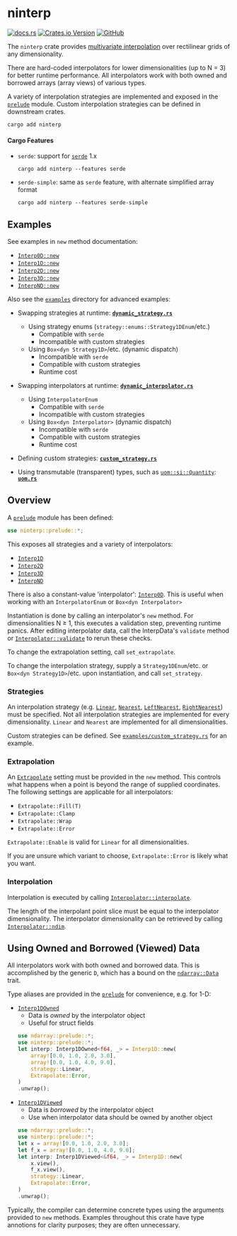# ninterp

[![docs.rs](https://img.shields.io/docsrs/ninterp)](https://docs.rs/ninterp/latest/ninterp) [![Crates.io Version](https://img.shields.io/crates/v/ninterp)](https://crates.io/crates/ninterp) [![GitHub](https://img.shields.io/badge/github-NREL/ninterp-blue)](https://github.com/NREL/ninterp/)

The `ninterp` crate provides [multivariate interpolation](https://en.wikipedia.org/wiki/Multivariate_interpolation#Regular_grid) over rectilinear grids of any dimensionality.

There are hard-coded interpolators for lower dimensionalities (up to N = 3) for better runtime performance.
All interpolators work with both owned and borrowed arrays (array views) of various types.

A variety of interpolation strategies are implemented and exposed in the [`prelude`](https://docs.rs/ninterp/latest/ninterp/prelude/index.html) module.
Custom interpolation strategies can be defined in downstream crates.

```
cargo add ninterp
```

#### Cargo Features
- `serde`: support for [`serde`](https://crates.io/crates/serde) 1.x
  ```
  cargo add ninterp --features serde
  ```
- `serde-simple`: same as `serde` feature, with alternate simplified array format
  ```
  cargo add ninterp --features serde-simple
  ```

## Examples
See examples in `new` method documentation:
- [`Interp0D::new`](https://docs.rs/ninterp/latest/ninterp/interpolator/struct.Interp0D.html#method.new)
- [`Interp1D::new`](https://docs.rs/ninterp/latest/ninterp/interpolator/struct.Interp1D.html#method.new)
- [`Interp2D::new`](https://docs.rs/ninterp/latest/ninterp/interpolator/struct.Interp2D.html#method.new)
- [`Interp3D::new`](https://docs.rs/ninterp/latest/ninterp/interpolator/struct.Interp3D.html#method.new)
- [`InterpND::new`](https://docs.rs/ninterp/latest/ninterp/interpolator/struct.InterpND.html#method.new)

Also see the [`examples`](examples) directory for advanced examples:
- Swapping strategies at runtime: **[`dynamic_strategy.rs`](examples/dynamic_strategy.rs)**
  - Using strategy enums (`strategy::enums::Strategy1DEnum`/etc.)
    - Compatible with `serde`
    - Incompatible with custom strategies
  - Using `Box<dyn Strategy1D>`/etc. (dynamic dispatch)
    - Incompatible with `serde`
    - Compatible with custom strategies
    - Runtime cost

- Swapping interpolators at runtime: **[`dynamic_interpolator.rs`](examples/dynamic_interpolator.rs)**
  - Using `InterpolatorEnum`
    - Compatible with `serde`
    - Incompatible with custom strategies
  - Using `Box<dyn Interpolator>` (dynamic dispatch)
    - Incompatible with `serde`
    - Compatible with custom strategies
    - Runtime cost

- Defining custom strategies: **[`custom_strategy.rs`](examples/custom_strategy.rs)**

- Using transmutable (transparent) types, such as [`uom::si::Quantity`](https://docs.rs/uom/0.36.0/uom/si/struct.Quantity.html):
  **[`uom.rs`](examples/uom.rs)**

## Overview
A [`prelude`](https://docs.rs/ninterp/latest/ninterp/prelude/index.html) module has been defined: 
```rust
use ninterp::prelude::*;
```

This exposes all strategies and a variety of interpolators:
- [`Interp1D`](https://docs.rs/ninterp/latest/ninterp/interpolator/struct.Interp1D.html)
- [`Interp2D`](https://docs.rs/ninterp/latest/ninterp/interpolator/struct.Interp2D.html)
- [`Interp3D`](https://docs.rs/ninterp/latest/ninterp/interpolator/struct.Interp3D.html)
- [`InterpND`](https://docs.rs/ninterp/latest/ninterp/interpolator/struct.InterpND.html)

There is also a constant-value 'interpolator':
[`Interp0D`](https://docs.rs/ninterp/latest/ninterp/interpolator/struct.Interp0D.html).
This is useful when working with an `InterpolatorEnum` or `Box<dyn Interpolator>`

Instantiation is done by calling an interpolator's `new` method.
For dimensionalities N ≥ 1, this executes a validation step, preventing runtime panics.
After editing interpolator data,
call the InterpData's `validate` method
or [`Interpolator::validate`](https://docs.rs/ninterp/latest/ninterp/interpolator/trait.Interpolator.html#tymethod.validate)
to rerun these checks.

To change the extrapolation setting, call `set_extrapolate`.

To change the interpolation strategy,
supply a `Strategy1DEnum`/etc. or `Box<dyn Strategy1D>`/etc. upon instantiation,
and call `set_strategy`.

### Strategies
An interpolation strategy (e.g.
[`Linear`](https://docs.rs/ninterp/latest/ninterp/strategy/struct.Linear.html),
[`Nearest`](https://docs.rs/ninterp/latest/ninterp/strategy/struct.Nearest.html),
[`LeftNearest`](https://docs.rs/ninterp/latest/ninterp/strategy/struct.LeftNearest.html),
[`RightNearest`](https://docs.rs/ninterp/latest/ninterp/strategy/struct.RightNearest.html))
must be specified.
Not all interpolation strategies are implemented for every dimensionality.
`Linear` and `Nearest` are implemented for all dimensionalities.

Custom strategies can be defined. See
[`examples/custom_strategy.rs`](examples/custom_strategy.rs)
for an example.

### Extrapolation
An [`Extrapolate`](https://docs.rs/ninterp/latest/ninterp/interpolator/enum.Extrapolate.html)
setting must be provided in the `new` method.
This controls what happens when a point is beyond the range of supplied coordinates.
The following settings are applicable for all interpolators:
- `Extrapolate::Fill(T)`
- `Extrapolate::Clamp`
- `Extrapolate::Wrap`
- `Extrapolate::Error`

`Extrapolate::Enable` is valid for `Linear` for all dimensionalities.

If you are unsure which variant to choose, `Extrapolate::Error` is likely what you want.

### Interpolation
Interpolation is executed by calling [`Interpolator::interpolate`](https://docs.rs/ninterp/latest/ninterp/interpolator/trait.Interpolator.html#tymethod.interpolate).

The length of the interpolant point slice must be equal to the interpolator dimensionality.
The interpolator dimensionality can be retrieved by calling [`Interpolator::ndim`](https://docs.rs/ninterp/latest/ninterp/interpolator/trait.Interpolator.html#tymethod.ndim).

## Using Owned and Borrowed (Viewed) Data
All interpolators work with both owned and borrowed data.
This is accomplished by the generic `D`, which has a bound on the
[`ndarray::Data`](https://docs.rs/ndarray/latest/ndarray/trait.Data.html)
trait.

Type aliases are provided in the
[`prelude`](https://docs.rs/ninterp/latest/ninterp/prelude/index.html)
for convenience, e.g. for 1-D:
- [`Interp1DOwned`](https://docs.rs/ninterp/latest/ninterp/interpolator/type.Interp1DOwned.html)
  - Data is *owned* by the interpolator object
  - Useful for struct fields
  ```rust
  use ndarray::prelude::*;
  use ninterp::prelude::*;
  let interp: Interp1DOwned<f64, _> = Interp1D::new(
      array![0.0, 1.0, 2.0, 3.0],
      array![0.0, 1.0, 4.0, 9.0],
      strategy::Linear,
      Extrapolate::Error,
  )
  .unwrap();
  ```
- [`Interp1DViewed`](https://docs.rs/ninterp/latest/ninterp/interpolator/type.Interp1DViewed.html)
  - Data is *borrowed* by the interpolator object
  - Use when interpolator data should be owned by another object
  ```rust
  use ndarray::prelude::*;
  use ninterp::prelude::*;
  let x = array![0.0, 1.0, 2.0, 3.0];
  let f_x = array![0.0, 1.0, 4.0, 9.0];
  let interp: Interp1DViewed<&f64, _> = Interp1D::new(
      x.view(),
      f_x.view(),
      strategy::Linear,
      Extrapolate::Error,
  )
  .unwrap();
  ```

Typically, the compiler can determine concrete types using the arguments provided to `new` methods.
Examples throughout this crate have type annotions for clarity purposes; they are often unnecessary.
